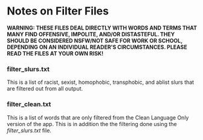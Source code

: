 # Notes on Filter Files

**WARNING: THESE FILES DEAL DIRECTLY WITH WORDS AND TERMS THAT MANY FIND OFFENSIVE, IMPOLITE, AND/OR DISTASTEFUL. THEY SHOULD BE CONSIDERED NSFW/NOT SAFE FOR WORK OR SCHOOL, DEPENDING ON AN INDIVIDUAL READER'S CIRCUMSTANCES. PLEASE READ THE FILES AT YOUR OWN RISK!**

### filter_slurs.txt

This is a list of racist, sexist, homophobic, transphobic, and ablist slurs that are filtered out from all output.

### filter_clean.txt

This is a list of words that are only filtered from the Clean Language Only version of the app. This is in addition the the filtering done using the *filter_slurs.txt* file.
